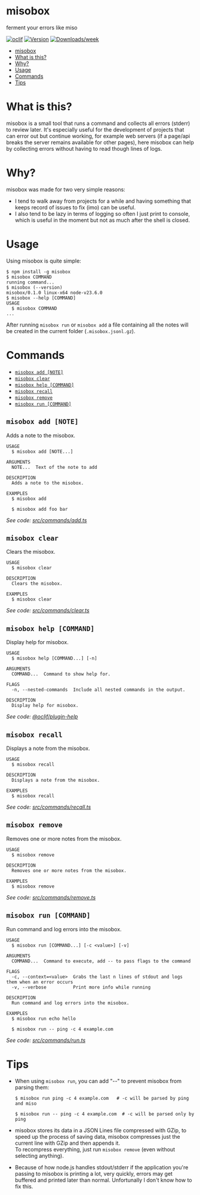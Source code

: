 # misobox

ferment your errors like miso

[![oclif](https://img.shields.io/badge/cli-oclif-brightgreen.svg)](https://oclif.io)
[![Version](https://img.shields.io/npm/v/misobox.svg)](https://npmjs.org/package/misobox)
[![Downloads/week](https://img.shields.io/npm/dw/misobox.svg)](https://npmjs.org/package/misobox)

<!-- toc -->

- [misobox](#misobox)
- [What is this?](#what-is-this)
- [Why?](#why)
- [Usage](#usage)
- [Commands](#commands)
- [Tips](#tips)
<!-- tocstop -->

# What is this?

misobox is a small tool that runs a command and collects all errors (stderr) to review later.
It's especially useful for the development of projects that can error out but continue working, for example web servers (if a page/api breaks the server remains available for other pages), here misobox can help by collecting errors without having to read though lines of logs.

# Why?

misobox was made for two very simple reasons:

- I tend to walk away from projects for a while and having something that keeps record of issues to fix (imo) can be useful.
- I also tend to be lazy in terms of logging so often I just print to console, which is useful in the moment but not as much after the shell is closed.

# Usage

Using misobox is quite simple:

<!-- usage -->

```sh-session
$ npm install -g misobox
$ misobox COMMAND
running command...
$ misobox (--version)
misobox/0.1.0 linux-x64 node-v23.6.0
$ misobox --help [COMMAND]
USAGE
  $ misobox COMMAND
...
```

<!-- usagestop -->

After running `misobox run` or `misobox add` a file containing all the notes will be created in the current folder (`.misobox.jsonl.gz`).

# Commands

<!-- commands -->

- [`misobox add [NOTE]`](#misobox-add-note)
- [`misobox clear`](#misobox-clear)
- [`misobox help [COMMAND]`](#misobox-help-command)
- [`misobox recall`](#misobox-recall)
- [`misobox remove`](#misobox-remove)
- [`misobox run [COMMAND]`](#misobox-run-command)

## `misobox add [NOTE]`

Adds a note to the misobox.

```
USAGE
  $ misobox add [NOTE...]

ARGUMENTS
  NOTE...  Text of the note to add

DESCRIPTION
  Adds a note to the misobox.

EXAMPLES
  $ misobox add

  $ misobox add foo bar
```

_See code: [src/commands/add.ts](https://github.com/spacefall/misobox/blob/v0.1.0/src/commands/add.ts)_

## `misobox clear`

Clears the misobox.

```
USAGE
  $ misobox clear

DESCRIPTION
  Clears the misobox.

EXAMPLES
  $ misobox clear
```

_See code: [src/commands/clear.ts](https://github.com/spacefall/misobox/blob/v0.1.0/src/commands/clear.ts)_

## `misobox help [COMMAND]`

Display help for misobox.

```
USAGE
  $ misobox help [COMMAND...] [-n]

ARGUMENTS
  COMMAND...  Command to show help for.

FLAGS
  -n, --nested-commands  Include all nested commands in the output.

DESCRIPTION
  Display help for misobox.
```

_See code: [@oclif/plugin-help](https://github.com/oclif/plugin-help/blob/v6.2.21/src/commands/help.ts)_

## `misobox recall`

Displays a note from the misobox.

```
USAGE
  $ misobox recall

DESCRIPTION
  Displays a note from the misobox.

EXAMPLES
  $ misobox recall
```

_See code: [src/commands/recall.ts](https://github.com/spacefall/misobox/blob/v0.1.0/src/commands/recall.ts)_

## `misobox remove`

Removes one or more notes from the misobox.

```
USAGE
  $ misobox remove

DESCRIPTION
  Removes one or more notes from the misobox.

EXAMPLES
  $ misobox remove
```

_See code: [src/commands/remove.ts](https://github.com/spacefall/misobox/blob/v0.1.0/src/commands/remove.ts)_

## `misobox run [COMMAND]`

Run command and log errors into the misobox.

```
USAGE
  $ misobox run [COMMAND...] [-c <value>] [-v]

ARGUMENTS
  COMMAND...  Command to execute, add -- to pass flags to the command

FLAGS
  -c, --context=<value>  Grabs the last n lines of stdout and logs them when an error occurs
  -v, --verbose          Print more info while running

DESCRIPTION
  Run command and log errors into the misobox.

EXAMPLES
  $ misobox run echo hello

  $ misobox run -- ping -c 4 example.com
```

_See code: [src/commands/run.ts](https://github.com/spacefall/misobox/blob/v0.1.0/src/commands/run.ts)_

<!-- commandsstop -->

# Tips

- When using `misobox run`, you can add "--" to prevent misobox from parsing them:

  ```sh-session
  $ misobox run ping -c 4 example.com   # -c will be parsed by ping and miso

  $ misobox run -- ping -c 4 example.com  # -c will be parsed only by ping
  ```

- misobox stores its data in a JSON Lines file compressed with GZip, to speed up the process of saving data, misobox compresses just the current line with GZip and then appends it.  
  To recompress everything, just run `misobox remove` (even without selecting anything).

- Because of how node.js handles stdout/stderr if the application you're passing to misobox is printing a lot, very quickly, errors may get buffered and printed later than normal. Unfortunally I don't know how to fix this.
